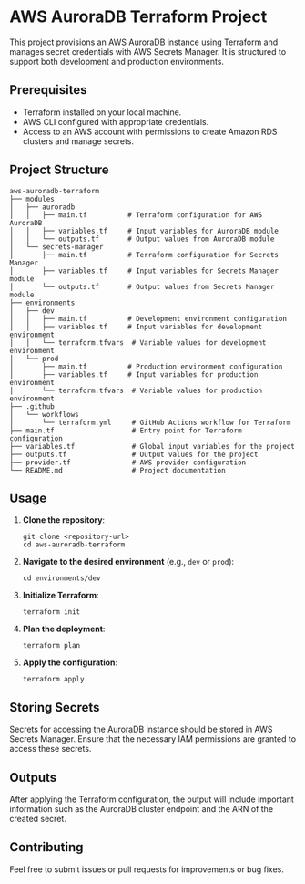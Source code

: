 # AWS AuroraDB Terraform Project

This project provisions an AWS AuroraDB instance using Terraform and manages secret credentials with AWS Secrets Manager. It is structured to support both development and production environments.

## Prerequisites

- Terraform installed on your local machine.
- AWS CLI configured with appropriate credentials.
- Access to an AWS account with permissions to create Amazon RDS clusters and manage secrets.

## Project Structure

```
aws-auroradb-terraform
├── modules
│   ├── auroradb
│   │   ├── main.tf          # Terraform configuration for AWS AuroraDB
│   │   ├── variables.tf     # Input variables for AuroraDB module
│   │   └── outputs.tf       # Output values from AuroraDB module
│   └── secrets-manager
│       ├── main.tf          # Terraform configuration for Secrets Manager
│       ├── variables.tf     # Input variables for Secrets Manager module
│       └── outputs.tf       # Output values from Secrets Manager module
├── environments
│   ├── dev
│   │   ├── main.tf          # Development environment configuration
│   │   ├── variables.tf     # Input variables for development environment
│   │   └── terraform.tfvars  # Variable values for development environment
│   └── prod
│       ├── main.tf          # Production environment configuration
│       ├── variables.tf     # Input variables for production environment
│       └── terraform.tfvars  # Variable values for production environment
├── .github
│   └── workflows
│       └── terraform.yml     # GitHub Actions workflow for Terraform
├── main.tf                   # Entry point for Terraform configuration
├── variables.tf              # Global input variables for the project
├── outputs.tf                # Output values for the project
├── provider.tf               # AWS provider configuration
└── README.md                 # Project documentation
```

## Usage

1. **Clone the repository**:
   ```
   git clone <repository-url>
   cd aws-auroradb-terraform
   ```

2. **Navigate to the desired environment** (e.g., `dev` or `prod`):
   ```
   cd environments/dev
   ```

3. **Initialize Terraform**:
   ```
   terraform init
   ```

4. **Plan the deployment**:
   ```
   terraform plan
   ```

5. **Apply the configuration**:
   ```
   terraform apply
   ```

## Storing Secrets

Secrets for accessing the AuroraDB instance should be stored in AWS Secrets Manager. Ensure that the necessary IAM permissions are granted to access these secrets.

## Outputs

After applying the Terraform configuration, the output will include important information such as the AuroraDB cluster endpoint and the ARN of the created secret.

## Contributing

Feel free to submit issues or pull requests for improvements or bug fixes.